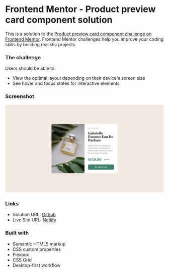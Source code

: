 # Frontend Mentor - Product preview card component solution

This is a solution to the [Product preview card component challenge on Frontend Mentor](https://www.frontendmentor.io/challenges/product-preview-card-component-GO7UmttRfa). Frontend Mentor challenges help you improve your coding skills by building realistic projects.

### The challenge

Users should be able to:

-   View the optimal layout depending on their device's screen size
-   See hover and focus states for interactive elements

### Screenshot

![](./design/desktop-design.jpg)

### Links

-   Solution URL: [Github](https://github.com/adram3l3ch/product-preview-card)
-   Live Site URL: [Netlify](https://adramelech-product-preview-card.netlify.app)

### Built with

-   Semantic HTML5 markup
-   CSS custom properties
-   Flexbox
-   CSS Grid
-   Desktop-first workflow
